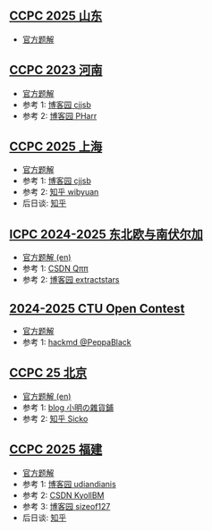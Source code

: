## [CCPC 2025 山东](https://codeforces.com/gym/105930)

- [官方题解](https://cdn.vjudge.net.cn/b483e91a47bacb39c1a272880afca2fd)

## [CCPC 2023 河南](https://codeforces.com/gym/104354)

- [官方题解](https://codeforces.com/gym/104354/attachments/download/20062/solution%20(2).pdf)
- 参考 1: [博客园 cjjsb](https://www.cnblogs.com/cjjsb/p/17893168)
- 参考 2: [博客园 PHarr](https://www.cnblogs.com/PHarr/p/17416213.html)

## [CCPC 2025 上海](https://codeforces.com/gym/105992)

- [官方题解](https://cdn.vjudge.net.cn/6e4c07336fe6b626d7b53b1be279ae58)
- 参考 1: [博客园 cjjsb](https://www.cnblogs.com/cjjsb/p/18982434)
- 参考 2: [知乎 wibyuan](https://zhuanlan.zhihu.com/p/1925082868499060714)
- 后日谈: [知乎](https://www.zhihu.com/question/1924858628491420080)

## [ICPC 2024-2025 东北欧与南伏尔加](https://codeforces.com/contest/2038)

- [官方题解 (en)](https://codeforces.com/contest/2038/attachments/download/28397/presentation_eng.pdf)
- 参考 1: [CSDN Qππ](https://blog.csdn.net/2302_81590667/article/details/143902852)
- 参考 2: [博客园 extractstars](https://www.cnblogs.com/extractstars/p/18559773)

## [2024-2025 CTU Open Contest](https://codeforces.com/gym/105442)

- [官方题解](https://cdn.vjudge.net.cn/3d015448c229232bb16c95388e9f6886)
- 参考 1: [hackmd @PeppaBlack](https://hackmd.io/@PeppaBlack/SyGsdkeWke)

## [CCPC 25 北京](https://codeforces.com/gym/105851)

- [官方题解 (en)](https://codeforces.com/gym/105851/attachments/download/31235/solution.pdf)
- 参考 1: [blog 小明の雜貨鋪](https://kobicgend.top/posts/9151d4ed.html)
- 参考 2: [知乎 Sicko](https://zhuanlan.zhihu.com/p/1904180221176976273)

## [CCPC 2025 福建](https://codeforces.com/gym/105977)

- [官方题解](https://codeforces.com/gym/105977/attachments/download/32216/Slide.pdf)
- 参考 1: [博客园 udiandianis](https://www.cnblogs.com/udiandianis/p/18973359)
- 参考 2: [CSDN KyollBM](https://blog.csdn.net/qq_61422664/article/details/149360627)
- 参考 3: [博客园 sizeof127](https://www.cnblogs.com/sizeof127/p/18967138)
- 后日谈: [知乎](https://www.zhihu.com/question/1911444765968429459)
